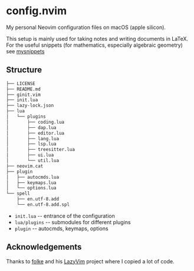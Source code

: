 # config.nvim

My personal Neovim configuration files on macOS (apple silicon).

This setup is mainly used for taking notes and writing documents in LaTeX.
For the useful snippets (for mathematics, especially algebraic geometry)
see [mysnippets]

## Structure

```txt
├── LICENSE
├── README.md
├── ginit.vim
├── init.lua
├── lazy-lock.json
├── lua
│   └── plugins
│       ├── coding.lua
│       ├── dap.lua
│       ├── editor.lua
│       ├── lang.lua
│       ├── lsp.lua
│       ├── treesitter.lua
│       ├── ui.lua
│       └── util.lua
├── neovim.cat
├── plugin
│   ├── autocmds.lua
│   ├── keymaps.lua
│   └── options.lua
└── spell
    ├── en.utf-8.add
    └── en.utf-8.add.spl
```

- `init.lua` -- entrance of the configuration
- `lua/plugins` -- submodules for different plugins
- `plugin` -- autocmds, keymaps, options

[mysnippets]: https://github.com/mathjiajia/mySnippets

## Acknowledgements

Thanks to [folke](https://github.com/folke) and his [LazyVim](https://github.com/LazyVim) project
where I copied a lot of code.
